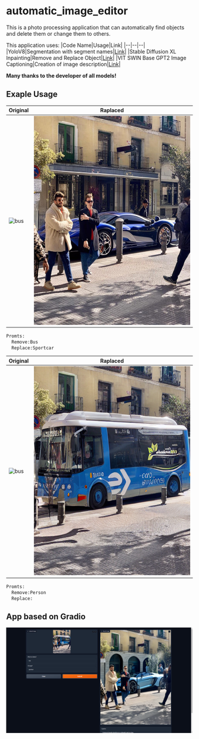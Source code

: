 # automatic_image_editor
This is a photo processing application that can automatically find objects and delete them or change them to others.

This application uses:
|Code Name|Usage|Link|
|--|--|--|
|YoloV8|Segmentation with segment names|[Link](https://github.com/ultralytics/ultralytics)|
|Stable Diffusion XL Inpainting|Remove and Replace Object|[Link](https://huggingface.co/diffusers/stable-diffusion-xl-1.0-inpainting-0.1)|
|VIT SWIN Base GPT2 Image Captioning|Сreation of image description|[Link](https://huggingface.co/Abdou/vit-swin-base-224-gpt2-image-captioning)|

**Many thanks to the developer of all models!**

## Exaple Usage

|Original|Raplaced|
|--|--|
|![bus](https://github.com/ultralytics/ultralytics/blob/main/ultralytics/assets/bus.jpg)|![bus](ex/sportcar.jpg)|

```
Promts:
  Remove:Bus
  Replace:Sportcar
```

|Original|Raplaced|
|--|--|
|![bus](https://github.com/ultralytics/ultralytics/blob/main/ultralytics/assets/bus.jpg)|![bus](ex/removed.png)|
```
Promts:
  Remove:Person
  Replace:
```


## App based on Gradio
![Interface](ex/interface.png)
